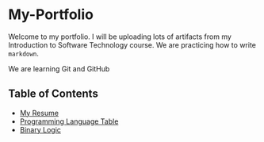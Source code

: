 # My-Portfolio

Welcome to my portfolio. I will be uploading lots of artifacts from my Introduction to Software Technology course. We are practicing how to write `markdown`.

We are learning Git and GitHub

## Table of Contents

- [My Resume](Resume.md)
- [Programming Language Table](Programming-Languages-Table.md)
- [Binary Logic](Binary-Logic.md)
